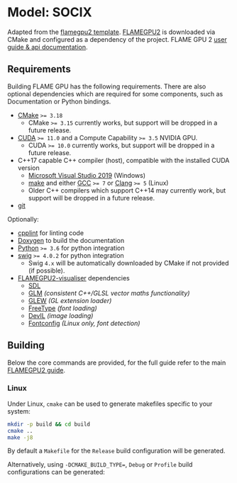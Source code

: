 # Model: SOCIX

Adapted from the [flamegpu2 template](https://github.com/FLAMEGPU/FLAMEGPU2_example_template).
[FLAMEGPU2](https://github.com/FLAMEGPU/FLAMEGPU2) is downloaded via CMake and configured as a dependency of the project.
FLAME GPU 2 [user guide & api documentation](https://docs.flamegpu.com/).

## Requirements
Building FLAME GPU has the following requirements. There are also optional
dependencies which are required for some components, such as Documentation or
Python bindings.

+ [CMake](https://cmake.org/download/) `>= 3.18`
  + CMake `>= 3.15` currently works, but support will be dropped in a future release.
+ [CUDA](https://developer.nvidia.com/cuda-downloads) `>= 11.0` and a Compute
  Capability `>= 3.5` NVIDIA GPU.
  + CUDA `>= 10.0` currently works, but support will be dropped in a future release.
+ C++17 capable C++ compiler (host), compatible with the installed CUDA version
  + [Microsoft Visual Studio 2019](https://visualstudio.microsoft.com/) (Windows)
  + [make](https://www.gnu.org/software/make/) and either
    [GCC](https://gcc.gnu.org/) `>= 7` or [Clang](https://clang.llvm.org/) `>=
    5` (Linux)
  + Older C++ compilers which support C++14 may currently work, but support
    will be dropped in a future release.
+ [git](https://git-scm.com/)

Optionally:

+ [cpplint](https://github.com/cpplint/cpplint) for linting code
+ [Doxygen](http://www.doxygen.nl/) to build the documentation
+ [Python](https://www.python.org/) `>= 3.6` for python integration
+ [swig](http://www.swig.org/) `>= 4.0.2` for python integration
  + Swig `4.x` will be automatically downloaded by CMake if not provided (if possible).
+ [FLAMEGPU2-visualiser](https://github.com/FLAMEGPU/FLAMEGPU2-visualiser) dependencies
  + [SDL](https://www.libsdl.org/)
  + [GLM](http://glm.g-truc.net/) *(consistent C++/GLSL vector maths functionality)*
  + [GLEW](http://glew.sourceforge.net/) *(GL extension loader)*
  + [FreeType](http://www.freetype.org/)  *(font loading)*
  + [DevIL](http://openil.sourceforge.net/)  *(image loading)*
  + [Fontconfig](https://www.fontconfig.org/)  *(Linux only, font detection)*

## Building
Below the core commands are provided, for the full guide refer to the main
[FLAMEGPU2 guide](https://github.com/FLAMEGPU/FLAMEGPU2_dev/blob/master/README.md).

### Linux
Under Linux, `cmake` can be used to generate makefiles specific to your system:
```bash
mkdir -p build && cd build
cmake .. 
make -j8
```
By default a `Makefile` for the `Release` build configuration will be generated.

Alternatively, using `-DCMAKE_BUILD_TYPE=`, `Debug` or `Profile` build
configurations can be generated:
